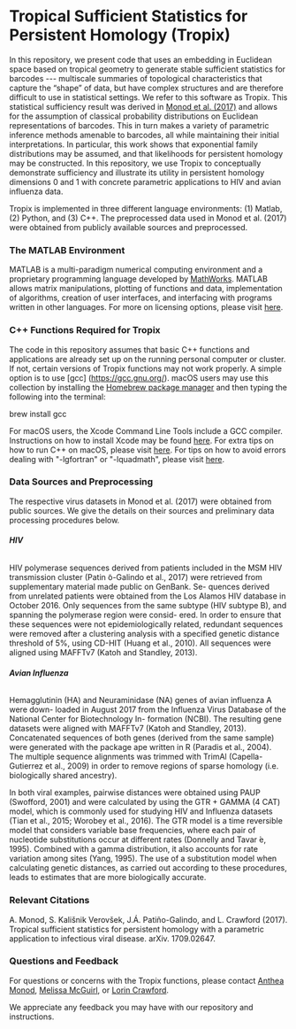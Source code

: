 # Tropical Sufficient Statistics for Persistent Homology (Tropix)
In this repository, we present code that uses an embedding in Euclidean space based on tropical geometry to generate stable sufficient statistics for barcodes --- multiscale summaries of topological characteristics that capture the “shape” of data, but have complex structures and are therefore difficult to use in statistical settings. We refer to this software as Tropix. This statistical sufficiency result was derived in [Monod et al. (2017)](https://arxiv.org/abs/1709.02647) and allows for the assumption of classical probability distributions on Euclidean representations of barcodes. This in turn makes a variety of parametric inference methods amenable to barcodes, all while maintaining their initial interpretations. In particular, this work shows that exponential family distributions may be assumed, and that likelihoods for persistent homology may be constructed. In this repository, we use Tropix to conceptually demonstrate sufficiency and illustrate its utility in persistent homology dimensions 0 and 1 with concrete parametric applications to HIV and avian influenza data.

Tropix is implemented in three different language environments: (1) Matlab, (2) Python, and (3) C++. The preprocessed data used in Monod et al. (2017) were obtained from publicly available sources and preprocessed.

### The MATLAB Environment
MATLAB is a multi-paradigm numerical computing environment and a proprietary programming language developed by [MathWorks](https://www.mathworks.com/index-c.html). MATLAB allows matrix manipulations, plotting of functions and data, implementation of algorithms, creation of user interfaces, and interfacing with programs written in other languages. For more on licensing options, please visit [here](https://www.mathworks.com/campaigns/products/ppc/google/matlab-toolbox-price-request.html?form_seq=reg).

### C++ Functions Required for Tropix
The code in this repository assumes that basic C++ functions and applications are already set up on the running personal computer or cluster. If not, certain versions of Tropix functions may not work properly. A simple option is to use [gcc] (https://gcc.gnu.org/). macOS users may use this collection by installing the [Homebrew package manager](http://brew.sh/index.html) and then typing the following into the terminal:

brew install gcc

For macOS users, the Xcode Command Line Tools include a GCC compiler. Instructions on how to install Xcode may be found [here](http://railsapps.github.io/xcode-command-line-tools.html). For extra tips on how to run C++ on macOS, please visit [here](http://seananderson.ca/2013/11/18/rcpp-mavericks.html). For tips on how to avoid errors dealing with "-lgfortran" or "-lquadmath", please visit [here](http://thecoatlessprofessor.com/programming/rcpp-rcpparmadillo-and-os-x-mavericks-lgfortran-and-lquadmath-error/).

### Data Sources and Preprocessing
The respective virus datasets in Monod et al. (2017) were obtained from public sources. We give the details on their sources and preliminary data processing procedures below.

###### **HIV**
HIV polymerase sequences derived from patients included in the MSM HIV transmission cluster (Patin ̃o-Galindo et al., 2017) were retrieved from supplementary material made public on GenBank. Se- quences derived from unrelated patients were obtained from the Los Alamos HIV database in October 2016. Only sequences from the same subtype (HIV subtype B), and spanning the polymerase region were consid- ered. In order to ensure that these sequences were not epidemiologically related, redundant sequences were removed after a clustering analysis with a specified genetic distance threshold of 5%, using CD-HIT (Huang et al., 2010). All sequences were aligned using MAFFTv7 (Katoh and Standley, 2013).

###### **Avian Influenza**
Hemagglutinin (HA) and Neuraminidase (NA) genes of avian influenza A were down- loaded in August 2017 from the Influenza Virus Database of the National Center for Biotechnology In- formation (NCBI). The resulting gene datasets were aligned with MAFFTv7 (Katoh and Standley, 2013). Concatenated sequences of both genes (derived from the same sample) were generated with the package ape written in R (Paradis et al., 2004). The multiple sequence alignments was trimmed with TrimAl (Capella- Gutierrez et al., 2009) in order to remove regions of sparse homology (i.e. biologically shared ancestry).

In both viral examples, pairwise distances were obtained using PAUP (Swofford, 2001) and were calculated by using the GTR + GAMMA (4 CAT) model, which is commonly used for studying HIV and Influenza datasets (Tian et al., 2015; Worobey et al., 2016). The GTR model is a time reversible model that considers variable base frequencies, where each pair of nucleotide substitutions occur at different rates (Donnelly and Tavar ́e, 1995). Combined with a gamma distribution, it also accounts for rate variation among sites (Yang, 1995). The use of a substitution model when calculating genetic distances, as carried out according to these procedures, leads to estimates that are more biologically accurate.

### Relevant Citations
A. Monod, S. Kališnik Verovšek, J.Á. Patiño-Galindo, and L. Crawford (2017). Tropical sufficient statistics for persistent homology with a parametric application to infectious viral disease. arXiv. 1709.02647.

### Questions and Feedback
For questions or concerns with the Tropix functions, please contact
[Anthea Monod](mailto:rr2579@cumc.columbia.edu), [Melissa McGuirl](mailto:melissa_mcguirl@brown.edu), or [Lorin Crawford](mailto:lorin_crawford@brown.edu).

We appreciate any feedback you may have with our repository and instructions.
